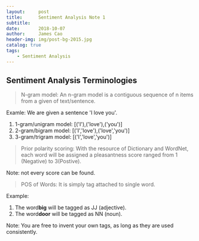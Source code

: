 ```yaml
---
layout:     post   				   
title:      Sentiment Analysis Note 1
subtitle:   
date:       2018-10-07
author:     James Cao
header-img: img/post-bg-2015.jpg 	
catalog: true 					
tags:								
    - Sentiment Analysis
---
```


## Sentiment Analysis Terminologies
> N-gram model:
An n-gram model is a contiguous sequence of n items from a given of text/sentence.


Examle: We are given a sentence 'I love you'.
1. 1-gram/unigram model: [('I'),('love'),('you')]
2. 2-gram/bigram model: [('I','love'),('love','you')]
3. 3-gram/trigram model: [('I','love','you')]

> Prior polarity scoring:
With the resource of Dictionary and WordNet, each word will be assigned a pleasantness score ranged from 1 (Negative) to 3(Postive).

Note: not every score can be found.

> POS of Words:
It is simply tag attached to single word.

Example:
1. The word<strong>big</strong> will be tagged as JJ (adjective).
2. The word<strong>door</strong> will be tagged as NN (noun).

Note:
You are free to invent your own tags, as long as they are used consistently.
